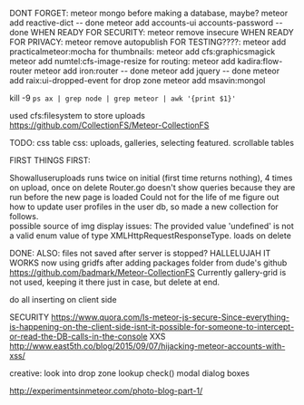 DONT FORGET:
meteor mongo before making a database, maybe?
meteor add reactive-dict -- done
meteor add accounts-ui accounts-password -- done
WHEN READY FOR SECURITY: meteor remove insecure
WHEN READY FOR PRIVACY:  meteor remove autopublish
FOR TESTING????: meteor add practicalmeteor:mocha
for thumbnails: meteor add cfs:graphicsmagick
meteor add numtel:cfs-image-resize
for routing: meteor add kadira:flow-router
meteor add iron:router -- done
meteor add jquery -- done
meteor add raix:ui-dropped-event for drop zone
meteor add msavin:mongol


kill -9 `ps ax | grep node | grep meteor | awk '{print $1}'`


used cfs:filesystem to store uploads https://github.com/CollectionFS/Meteor-CollectionFS

TODO:
css
table css: uploads, galleries, selecting featured.
scrollable tables
	
FIRST THINGS FIRST:
	
	
Showalluseruploads runs twice on initial (first time returns nothing),
	4 times on upload, once on delete
Router.go doesn't show queries because they are run before the new page is loaded
Could not for the life of me figure out how to update user profiles in the user db, so made a new collection for follows.	
possible source of img display issues: The provided value 'undefined' is not a valid enum value of type XMLHttpRequestResponseType.
loads on delete
	
DONE:
	ALSO: files not saved after server is stopped?
	HALLELUJAH IT WORKS now using gridfs after adding packages folder from dude's github https://github.com/badmark/Meteor-CollectionFS
	Currently gallery-grid is not used, keeping it there just in case, but delete at end.

do all inserting on client side

SECURITY
https://www.quora.com/Is-meteor-js-secure-Since-everything-is-happening-on-the-client-side-isnt-it-possible-for-someone-to-intercept-or-read-the-DB-calls-in-the-console
XXS
http://www.east5th.co/blog/2015/09/07/hijacking-meteor-accounts-with-xss/




creative:
look into drop zone
lookup check()
modal dialog boxes

http://experimentsinmeteor.com/photo-blog-part-1/
